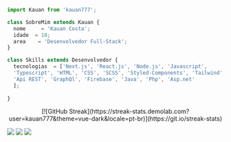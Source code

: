 ```js
import Kauan from 'kauan777';

class SobreMim extends Kauan {
  nome     = 'Kauan Costa';
  idade  = 18;
  area    = 'Desenvolvedor Full-Stack';
}

class Skills extends Desenvolvedor {
  tecnologias  = ['Next.js', 'React.js', 'Node.js', 'Javascript',
  'Typescript', 'HTML', 'CSS', 'SCSS', 'Styled-Components', 'Tailwind', 'Bootstrap',
  'Api REST', 'GraphQl', 'Firebase', 'Java', 'Php', 'Asp.net'
  ];
 
}
```

<center>[![GitHub Streak](https://streak-stats.demolab.com?user=kauan777&theme=vue-dark&locale=pt-br)](https://git.io/streak-stats)</center>

<p align="left">

  <a target="_blank" href="https://www.linkedin.com/in/kauancosta/" alt="Linkedin">
  <img src="https://img.shields.io/badge/-Linkedin-0e76a8?style=flat-square&logo=Linkedin&logoColor=white&link=LINK-DO-SEU-LINKEDIN" /></a>

  <a target="_blank" href="https://api.whatsapp.com/send?phone=5511985961895" alt="WhatsApp">
  <img src="https://img.shields.io/badge/-WhatsApp-25d366?style=flat-square&labelColor=25d366&logo=whatsapp&logoColor=white&link=API-DO-SEU-WHATSAPP"/></a>
 
  <a target="_blank" href="https://www.instagram.com/ikauan.costa/" alt="Instagram">
  <img src="https://img.shields.io/badge/-Instagram-DF0174?style=flat-square&labelColor=DF0174&logo=instagram&logoColor=white&link=LINK-DO-SEU-INSTAGRAM"/></a>
</p>  
